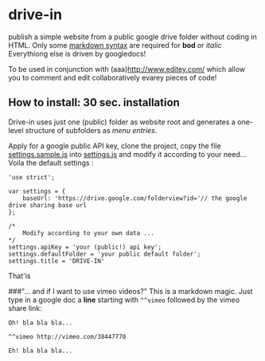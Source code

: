 drive-in
========

publish a simple website from a public google drive folder without coding in HTML.
Only some [markdown syntax](http://daringfireball.net/projects/markdown/syntax) are required for __bod__ or _italic_
Everythiong else is driven by googledocs!


To be used in conjunction with (aaa)http://www.editey.com/ which allow you to comment and edit collaboratively evarey pieces of code!

## How to install: 30 sec. installation

Drive-in uses just one (public) folder as website root and generates a one-level structure of subfolders as _menu entries_.

Apply for a google public API key, clone the project, copy the file [settings.sample.js](http://) into [settings.js](http://example.com/ ) and modify it according to your need...
Voila the default settings :
	
	'use strict';

	var settings = {
  		baseUrl: 'https://drive.google.com/folderview?id='// the google drive sharing base url
	};

	/*
	  	Modify according to your own data ...
	*/
	settings.apiKey = 'your (public!) api key';
	settings.defaultFolder = 'your public default folder';
	settings.title = 'DRIVE-IN'

That'is

###"... and if I want to use vimeo videos?"
This is a markdown magic. Just type in a google doc a __line__ starting with `^^vimeo` followed by the vimeo share link:

	Oh! bla bla bla...
	
	^^vimeo http://vimeo.com/38447770
	
	Eh! bla bla bla...
